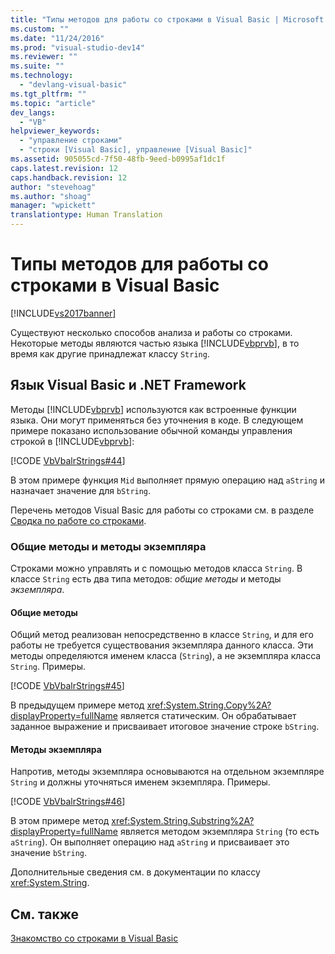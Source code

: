 ```yaml
---
title: "Типы методов для работы со строками в Visual Basic | Microsoft Docs"
ms.custom: ""
ms.date: "11/24/2016"
ms.prod: "visual-studio-dev14"
ms.reviewer: ""
ms.suite: ""
ms.technology: 
  - "devlang-visual-basic"
ms.tgt_pltfrm: ""
ms.topic: "article"
dev_langs: 
  - "VB"
helpviewer_keywords: 
  - "управление строками"
  - "строки [Visual Basic], управление [Visual Basic]"
ms.assetid: 905055cd-7f50-48fb-9eed-b0995af1dc1f
caps.latest.revision: 12
caps.handback.revision: 12
author: "stevehoag"
ms.author: "shoag"
manager: "wpickett"
translationtype: Human Translation
---
```

# Типы методов для работы со строками в Visual Basic
[!INCLUDE[vs2017banner](../../../../csharp/includes/vs2017banner.md)]

Существуют несколько способов анализа и работы со строками.  Некоторые методы являются частью языка [!INCLUDE[vbprvb](../../../../csharp/programming-guide/concepts/linq/includes/vbprvb_md.md)], в то время как другие принадлежат классу `String`.  
  
## Язык Visual Basic и .NET Framework  
 Методы [!INCLUDE[vbprvb](../../../../csharp/programming-guide/concepts/linq/includes/vbprvb_md.md)] используются как встроенные функции языка.  Они могут применяться без уточнения в коде.  В следующем примере показано использование обычной команды управления строкой в [!INCLUDE[vbprvb](../../../../csharp/programming-guide/concepts/linq/includes/vbprvb_md.md)]:  
  
 [!CODE [VbVbalrStrings#44](../CodeSnippet/VS_Snippets_VBCSharp/VbVbalrStrings#44)]  
  
 В этом примере функция `Mid` выполняет прямую операцию над `aString` и назначает значение для `bString`.  
  
 Перечень методов Visual Basic для работы со строками см. в разделе [Сводка по работе со строками](../../../../visual-basic/language-reference/keywords/string-manipulation-summary.md).  
  
### Общие методы и методы экземпляра  
 Строками можно управлять и с помощью методов класса `String`.  В классе `String` есть два типа методов: *общие методы* и методы *экземпляра*.  
  
#### Общие методы  
 Общий метод реализован непосредственно в классе `String`, и для его работы не требуется существования экземпляра данного класса.  Эти методы определяются именем класса \(`String`\), а не экземпляра класса `String`.  Примеры.  
  
 [!CODE [VbVbalrStrings#45](../CodeSnippet/VS_Snippets_VBCSharp/VbVbalrStrings#45)]  
  
 В предыдущем примере метод <xref:System.String.Copy%2A?displayProperty=fullName> является статическим. Он обрабатывает заданное выражение и присваивает итоговое значение строке `bString`.  
  
#### Методы экземпляра  
 Напротив, методы экземпляра основываются на отдельном экземпляре `String` и должны уточняться именем экземпляра.  Примеры.  
  
 [!CODE [VbVbalrStrings#46](../CodeSnippet/VS_Snippets_VBCSharp/VbVbalrStrings#46)]  
  
 В этом примере метод <xref:System.String.Substring%2A?displayProperty=fullName> является методом экземпляра `String` \(то есть `aString`\).  Он выполняет операцию над `aString` и присваивает это значение `bString`.  
  
 Дополнительные сведения см. в документации по классу <xref:System.String>.  
  
## См. также  
 [Знакомство со строками в Visual Basic](../../../../visual-basic/programming-guide/language-features/strings/introduction-to-strings.md)